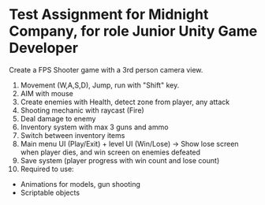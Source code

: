 # Test Assignment for Midnight Company, for role Junior Unity Game Developer

Create a FPS Shooter game with a 3rd person camera view.

1. Movement (W,A,S,D), Jump, run with "Shift" key.
2. AIM with mouse
3. Create enemies with Health, detect zone from player, any attack
4. Shooting mechanic with raycast (Fire)
5. Deal damage to enemy
6. Inventory system with max 3 guns and ammo
7. Switch between inventory items
8. Main menu UI (Play/Exit) + level UI (Win/Lose) -> Show lose screen when player dies, and win screen on enemies defeated
9. Save system (player progress with win count and lose count)
10. Required to use:
- Animations for models, gun shooting
- Scriptable objects

